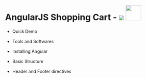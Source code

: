 # AngularJS Shopping Cart - <a target="_blank" href="https://www.youtube.com/playlist?list=PLivabR-0CtuPs6CKObTk4S3YNbBdd2vpE"><img src="https://www.youtube.com/yt/img/logo_1x.png"></a> <a target="_blank" href="https://www.youtube.com/playlist?list=PLivabR-0CtuPs6CKObTk4S3YNbBdd2vpE"><img src="http://www.megameeting.com/images/live-demo-slider.png" width="50px"></a>

* Quick Demo <a target="_blank" href="https://www.youtube.com/watch?v=Cme4gHdjgc8&index=1&list=PLivabR-0CtuPs6CKObTk4S3YNbBdd2vpE"><img src="https://youtube.com/favicon.ico" width="16"></a>
   
* Tools and Softwares <a target="_blank" href="https://www.youtube.com/watch?v=9sGZILBecm4&index=2&list=PLivabR-0CtuPs6CKObTk4S3YNbBdd2vpE"><img src="https://youtube.com/favicon.ico" width="16"></a>

* Installing Angular <a target="_blank" href="https://www.youtube.com/watch?v=2wqCTa6SWZw&index=3&list=PLivabR-0CtuPs6CKObTk4S3YNbBdd2vpE"><img src="https://youtube.com/favicon.ico" width="16"></a> <a target="_blank" href="https://github.com/kensplanet/angularjs-shopping-cart/commit/df63cb8be1bddf929a2acd95e1c64bddcf81c7c4"><img src="https://github.com/favicon.ico" width="16"></a>

   
* Basic Structure <a target="_blank" href="https://www.youtube.com/watch?v=7V-Y9fbe2Hk&list=PLivabR-0CtuPs6CKObTk4S3YNbBdd2vpE&index=4"><img src="https://youtube.com/favicon.ico" width="16"></a> <a target="_blank" href="https://github.com/kensplanet/angularjs-shopping-cart/commit/15ab82762f6c5e23b8bbb37d0e730876b54c9cd6"><img src="https://github.com/favicon.ico" width="16"></a>

   
* Header and Footer directives <a target="_blank" href="https://www.youtube.com/watch?v=4f_3Kg40lpk&list=PLivabR-0CtuPs6CKObTk4S3YNbBdd2vpE&index=5"><img src="https://youtube.com/favicon.ico" width="16"></a> <a target="_blank" href="https://github.com/kensplanet/angularjs-shopping-cart/commit/9174c527eed0b181ee97716845503366965254b0"><img src="https://github.com/favicon.ico" width="16"></a>
